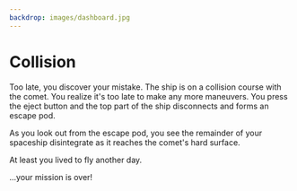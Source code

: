 ```yaml
---
backdrop: images/dashboard.jpg
---
```


# Collision

Too late, you discover your mistake. The ship is on a collision course with the comet. You realize it's too late to make any more maneuvers. You press the eject button and the top part of the ship disconnects and forms an escape pod.

As you look out from the escape pod, you see the remainder of your spaceship disintegrate as it reaches the comet's hard surface.

At least you lived to fly another day.

...your mission is over!

<Page url="/rocket/en/1" instructions="" action="Return to the start" condition="none" />